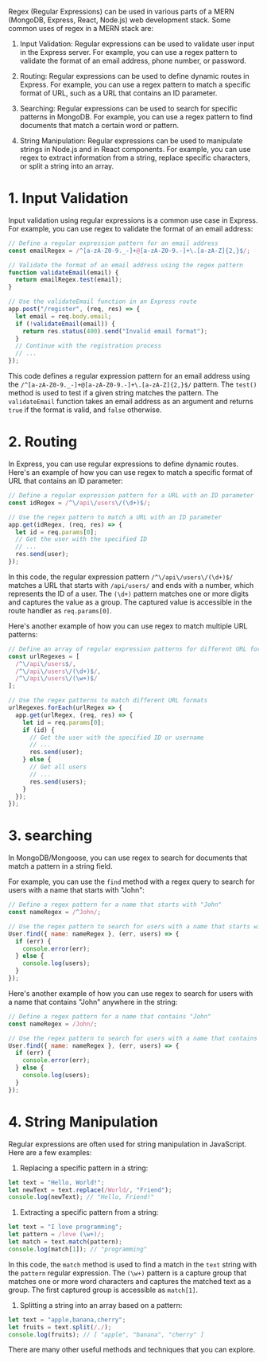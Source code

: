 Regex (Regular Expressions) can be used in various parts of a MERN (MongoDB, Express, React, Node.js) web development stack. Some common uses of regex in a MERN stack are:

1.  Input Validation: Regular expressions can be used to validate user input in the Express server. For example, you can use a regex pattern to validate the format of an email address, phone number, or password.
    
2.  Routing: Regular expressions can be used to define dynamic routes in Express. For example, you can use a regex pattern to match a specific format of URL, such as a URL that contains an ID parameter.
    
3.  Searching: Regular expressions can be used to search for specific patterns in MongoDB. For example, you can use a regex pattern to find documents that match a certain word or pattern.
    
4.  String Manipulation: Regular expressions can be used to manipulate strings in Node.js and in React components. For example, you can use regex to extract information from a string, replace specific characters, or split a string into an array.

# 1. Input Validation
Input validation using regular expressions is a common use case in Express. For example, you can use regex to validate the format of an email address:

```js
// Define a regular expression pattern for an email address
const emailRegex = /^[a-zA-Z0-9._-]+@[a-zA-Z0-9.-]+\.[a-zA-Z]{2,}$/;

// Validate the format of an email address using the regex pattern
function validateEmail(email) {
  return emailRegex.test(email);
}

// Use the validateEmail function in an Express route
app.post("/register", (req, res) => {
  let email = req.body.email;
  if (!validateEmail(email)) {
    return res.status(400).send("Invalid email format");
  }
  // Continue with the registration process
  // ...
});
```

This code defines a regular expression pattern for an email address using the `/^[a-zA-Z0-9._-]+@[a-zA-Z0-9.-]+\.[a-zA-Z]{2,}$/` pattern. The `test()` method is used to test if a given string matches the pattern. The `validateEmail` function takes an email address as an argument and returns `true` if the format is valid, and `false` otherwise.


# 2. Routing
In Express, you can use regular expressions to define dynamic routes. Here's an example of how you can use regex to match a specific format of URL that contains an ID parameter:

```js
// Define a regular expression pattern for a URL with an ID parameter
const idRegex = /^\/api\/users\/(\d+)$/;

// Use the regex pattern to match a URL with an ID parameter
app.get(idRegex, (req, res) => {
  let id = req.params[0];
  // Get the user with the specified ID
  // ...
  res.send(user);
});

```

In this code, the regular expression pattern `/^\/api\/users\/(\d+)$/` matches a URL that starts with `/api/users/` and ends with a number, which represents the ID of a user. The `(\d+)` pattern matches one or more digits and captures the value as a group. The captured value is accessible in the route handler as `req.params[0]`.

Here's another example of how you can use regex to match multiple URL patterns:


```js
// Define an array of regular expression patterns for different URL formats
const urlRegexes = [
  /^\/api\/users$/,
  /^\/api\/users\/(\d+)$/,
  /^\/api\/users\/(\w+)$/
];

// Use the regex patterns to match different URL formats
urlRegexes.forEach(urlRegex => {
  app.get(urlRegex, (req, res) => {
    let id = req.params[0];
    if (id) {
      // Get the user with the specified ID or username
      // ...
      res.send(user);
    } else {
      // Get all users
      // ...
      res.send(users);
    }
  });
});
```

#  3. searching
In MongoDB/Mongoose, you can use regex to search for documents that match a pattern in a string field. 

For example, you can use the `find` method with a regex query to search for users with a name that starts with "John":

```js
// Define a regex pattern for a name that starts with "John"
const nameRegex = /^John/;

// Use the regex pattern to search for users with a name that starts with "John"
User.find({ name: nameRegex }, (err, users) => {
  if (err) {
    console.error(err);
  } else {
    console.log(users);
  }
});

```


Here's another example of how you can use regex to search for users with a name that contains "John" anywhere in the string:


```js
// Define a regex pattern for a name that contains "John"
const nameRegex = /John/;

// Use the regex pattern to search for users with a name that contains "John"
User.find({ name: nameRegex }, (err, users) => {
  if (err) {
    console.error(err);
  } else {
    console.log(users);
  }
});
```

# 4. String Manipulation
Regular expressions are often used for string manipulation in JavaScript. Here are a few examples:

1.  Replacing a specific pattern in a string:

```js
let text = "Hello, World!";
let newText = text.replace(/World/, "Friend");
console.log(newText); // "Hello, Friend!"
```


1.  Extracting a specific pattern from a string:


```js
let text = "I love programming";
let pattern = /love (\w+)/;
let match = text.match(pattern);
console.log(match[1]); // "programming"

```

In this code, the `match` method is used to find a match in the `text` string with the `pattern` regular expression. The `(\w+)` pattern is a capture group that matches one or more word characters and captures the matched text as a group. The first captured group is accessible as `match[1]`. 


1.  Splitting a string into an array based on a pattern:

```js
let text = "apple,banana,cherry";
let fruits = text.split(/,/);
console.log(fruits); // [ "apple", "banana", "cherry" ]
```

There are many other useful methods and techniques that you can explore.